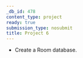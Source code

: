 ```yaml
---
_db_id: 478
content_type: project
ready: true
submission_type: nosubmit
title: Project 6
---
```


- Create a Room database.
